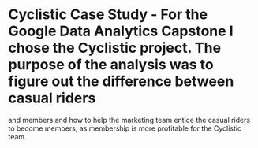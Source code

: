 # Cyclistic Case Study - For the Google Data Analytics Capstone I chose the Cyclistic project.  The purpose of the analysis was to figure out the difference between casual riders
and members and how to help the marketing team entice the casual riders to become members, as membership is more profitable for the Cyclistic team.
